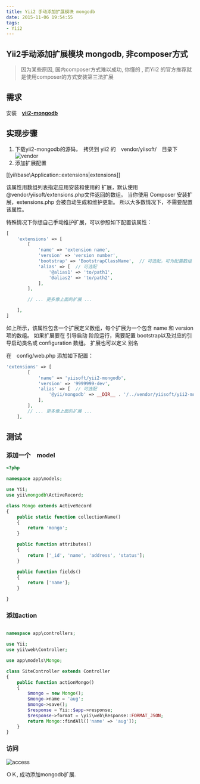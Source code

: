 ```yaml
---
title: Yii2 手动添加扩展模块 mongodb
date: 2015-11-06 19:54:55
tags:
- Yii2
---
```


## Yii2手动添加扩展模块 mongodb, 非composer方式

> 因为某些原因, 国内composer方式难以成功, 你懂的 , 而Yii2 的官方推荐就是使用composer的方式安装第三法扩展

<!-- more -->

## 需求

安装　[**yii2-mongodb**](https://github.com/yiisoft/yii2-mongodb)

## 实现步骤

1. 下载yii2-mongodb的源码，　拷贝到 yii2 的　vendor/yiisoft/　目录下
   ![vendor](https://cloud.githubusercontent.com/assets/5611286/10987013/33eff32c-846a-11e5-8826-0ddbfde4bde3.png)
2. 添加扩展配置

[[yii\base\Application::extensions|extensions]]

该属性用数组列表指定应用安装和使用的 扩展，默认使用@vendor/yiisoft/extensions.php文件返回的数组。 当你使用 Composer 安装扩展，extensions.php 会被自动生成和维护更新。 所以大多数情况下，不需要配置该属性。

特殊情况下你想自己手动维护扩展，可以参照如下配置该属性：

``` php
[
    'extensions' => [
        [
            'name' => 'extension name',
            'version' => 'version number',
            'bootstrap' => 'BootstrapClassName',  // 可选配，可为配置数组
            'alias' => [  // 可选配
                '@alias1' => 'to/path1',
                '@alias2' => 'to/path2',
            ],
        ],

        // ... 更多像上面的扩展 ...

    ],
]
```

如上所示，该属性包含一个扩展定义数组，每个扩展为一个包含 name 和 version 项的数组。 如果扩展要在 引导启动 阶段运行，需要配置 bootstrap以及对应的引导启动类名或 configuration 数组。 扩展也可以定义 别名

在　config/web.php 添加如下配置：

``` php
'extensions' => [
        [
            'name' => 'yiisoft/yii2-mongodb',
            'version' => '9999999-dev',
            'alias' => [  // 可选配
                '@yii/mongodb' => __DIR__ . '/../vendor/yiisoft/yii2-mongodb',
            ],
        ],
        // ... 更多像上面的扩展 ...
    ],
```

## 测试

### 添加一个　model

``` php
<?php

namespace app\models;

use Yii;
use yii\mongodb\ActiveRecord;

class Mongo extends ActiveRecord
{
    public static function collectionName()
    {
        return 'mongo';
    }

    public function attributes()
    {
        return ['_id', 'name', 'address', 'status'];
    }

    public function fields()
    {
        return ['name'];
    }

}
```

### 添加action

``` php

namespace app\controllers;

use Yii;
use yii\web\Controller;

use app\models\Mongo;

class SiteController extends Controller
{
    public function actionMongo()
    {
        $mongo = new Mongo();
        $mongo->name = 'aug';
        $mongo->save();
        $response = Yii::$app->response;
        $response->format = \yii\web\Response::FORMAT_JSON;
        return Mongo::findAll(['name' => 'aug']);
    }
}

```

### 访问

![access](https://cloud.githubusercontent.com/assets/5611286/10987143/76d82f50-846b-11e5-9573-2d57374795b9.png)

ＯＫ, 成功添加mongodb扩展.
